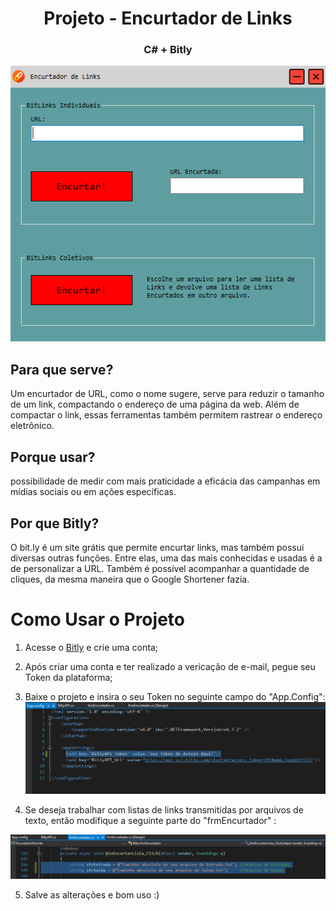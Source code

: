 <p align="center">
    <h1 align="center">Projeto - Encurtador de Links</h1>
    <h3 align="center">C# + Bitly</h3>
</p>

<p align="center">
    <img src="https://raw.githubusercontent.com/Edssaac/Encurtador-de-Links-CSharp/main/images/encurtador.png" alt="encurtador" width="511" height="441"/>
</p>

<p>
    <h2>Para que serve?</h2>
    Um encurtador de URL, como o nome sugere, serve para reduzir o tamanho de um link, compactando o endereço de uma página da web. Além de compactar o link, essas ferramentas         também permitem rastrear o endereço eletrônico. 
    <h2>Porque usar?</h2>
    possibilidade de medir com mais praticidade a eficácia das campanhas em mídias sociais ou em ações específicas.
    <h2>Por que Bitly?</h2>
    O bit.ly é um site grátis que permite encurtar links, mas também possui diversas outras funções. Entre elas, uma das mais conhecidas e usadas é a de personalizar a URL. Também     é possível acompanhar a quantidade de cliques, da mesma maneira que o Google Shortener fazia.
</p>

# Como Usar o Projeto

1. Acesse o [Bitly](https://bitly.com/) e crie uma conta;
2. Após criar uma conta e ter realizado a vericação de e-mail, pegue seu Token da plataforma;
3. Baixe o projeto e insira o seu Token no seguinte campo do "App.Config": <br/>
![pmetodos](https://raw.githubusercontent.com/Edssaac/Encurtador-de-Links-CSharp/main/images/appconfig.png)

4. Se deseja trabalhar com listas de links transmitidas por arquivos de texto, então modifique a seguinte parte do "frmEncurtador" : 

![pmetodos](https://raw.githubusercontent.com/Edssaac/Encurtador-de-Links-CSharp/main/images/frmencurtador.png)

5. Salve as alterações e bom uso :)
